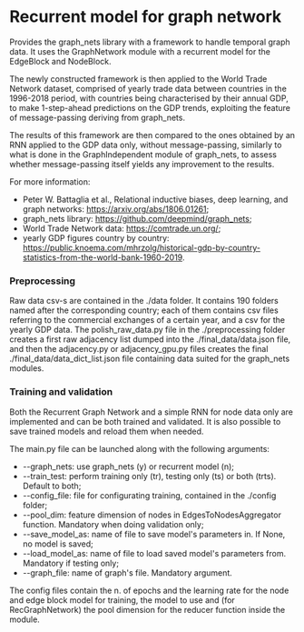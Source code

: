 # Recurrent model for graph network
Provides the graph_nets library with a framework to handle temporal graph data. It uses the GraphNetwork module with a recurrent model for the EdgeBlock and NodeBlock.

The newly constructed framework is then applied to the World Trade Network dataset, comprised of yearly trade data between countries in the 1996-2018 period, with countries being characterised by their annual GDP, to make 1-step-ahead predictions on the GDP trends, exploiting the feature of message-passing deriving from graph_nets.

The results of this framework are then compared to the ones obtained by an RNN applied to the GDP data only, without message-passing, similarly to what is done in the GraphIndependent module of graph_nets, to assess whether message-passing itself yields any improvement to the results.

For more information:
  - Peter W. Battaglia et al., Relational inductive biases, deep learning, and graph networks: https://arxiv.org/abs/1806.01261;
  - graph_nets library: https://github.com/deepmind/graph_nets;
  - World Trade Network data: https://comtrade.un.org/;
  - yearly GDP figures country by country: https://public.knoema.com/mhrzolg/historical-gdp-by-country-statistics-from-the-world-bank-1960-2019.

### Preprocessing
Raw data csv-s are contained in the ./data folder. It contains 190 folders named after the corresponding country; each of them contains csv files referring to the commercial exchanges of a certain year, and a csv for the yearly GDP data. The polish_raw_data.py file in the ./preprocessing folder creates a first raw adjacency list dumped into the ./final_data/data.json file, and then the adjacency.py or adjacency_gpu.py files creates the final ./final_data/data_dict_list.json file containing data suited for the graph_nets modules.

### Training and validation
Both the Recurrent Graph Network and a simple RNN for node data only are implemented and can be both trained and validated. It is also possible to save trained models and reload them when needed.

The main.py file can be launched along with the following arguments:
  - --graph_nets: use graph_nets (y) or recurrent model (n);
  - --train_test: perform training only (tr), testing only (ts) or both (trts). Default to both;
  - --config_file: file for configurating training, contained in the ./config folder;
  - --pool_dim: feature dimension of nodes in EdgesToNodesAggregator function. Mandatory when doing validation only;
  - --save_model_as: name of file to save model's parameters in. If None, no model is saved;
  - --load_model_as: name of file to load saved model's parameters from. Mandatory if testing only;
  - --graph_file: name of graph's file. Mandatory argument.

The config files contain the n. of epochs and the learning rate for the node and edge block model for training, the model to use and (for RecGraphNetwork) the pool dimension for the reducer function inside the module.
